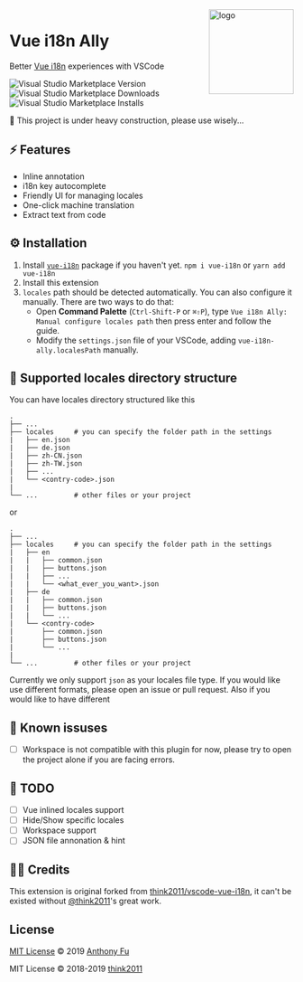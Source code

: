 <img src="https://raw.githubusercontent.com/antfu/vscode-vue-i18n-ally/master/static/logo.png" alt="logo" width="150" align="right"/>

# Vue i18n Ally

Better [Vue i18n](https://github.com/kazupon/vue-i18n) experiences with VSCode

![Visual Studio Marketplace Version](https://img.shields.io/visual-studio-marketplace/v/antfu.vue-i18n-ally.svg?style=flat-square)
![Visual Studio Marketplace Downloads](https://img.shields.io/visual-studio-marketplace/d/antfu.vue-i18n-ally.svg?style=flat-square)
![Visual Studio Marketplace Installs](https://img.shields.io/visual-studio-marketplace/i/antfu.vue-i18n-ally.svg?style=flat-square)

🚧 This project is under heavy construction, please use wisely...

## ⚡ Features

- Inline annotation
- i18n key autocomplete
- Friendly UI for managing locales
- One-click machine translation
- Extract text from code

## ⚙ Installation

1. Install [`vue-i18n`](https://github.com/kazupon/vue-i18n) package if you haven't yet. `npm i vue-i18n` or `yarn add vue-i18n`
2. Install this extension
3. `locales` path should be detected automatically. You can also configure it manually. There are two ways to do that:
   - Open **Command Palette** (`Ctrl-Shift-P` or `⌘⇧P`), type `Vue i18n Ally: Manual configure locales path` then press enter and follow the guide.
   - Modify the `settings.json` file of your VSCode, adding `vue-i18n-ally.localesPath` manually.

## 📂 Supported locales directory structure

You can have locales directory structured like this

    .
    ├── ...
    ├── locales     # you can specify the folder path in the settings
    |   ├── en.json
    |   ├── de.json
    |   ├── zh-CN.json
    |   ├── zh-TW.json
    |   ├── ...
    |   └── <contry-code>.json
    |
    └── ...         # other files or your project

or

    .
    ├── ...
    ├── locales     # you can specify the folder path in the settings
    |   ├── en
    |   |   ├── common.json
    |   |   ├── buttons.json
    |   |   ├── ...
    |   |   └── <what_ever_you_want>.json
    |   ├── de
    |   |   ├── common.json
    |   |   ├── buttons.json
    |   |   └── ...
    |   └── <contry-code>
    |       ├── common.json
    |       ├── buttons.json
    |       └── ...
    |
    └── ...         # other files or your project


Currently we only support `json` as your locales file type. If you would like use different formats, please open an issue or pull request. Also if you would like to have different


## 🐞 Known issuses

- [ ] Workspace is not compatible with this plugin for now, please try to open the project alone if you are facing errors.

## 📅 TODO

- [ ] Vue inlined locales support
- [ ] Hide/Show specific locales
- [ ] Workspace support
- [ ] JSON file annonation & hint

## 👨‍💻 Credits

This extension is original forked from [think2011/vscode-vue-i18n](https://github.com/think2011/vscode-vue-i18n), it can't be existed without [@think2011](https://github.com/think2011)'s great work.

## License

[MIT License](https://github.com/antfu/vscode-vue-i18n-ally/blob/master/LICENSE) © 2019 [Anthony Fu](https://github.com/antfu)

MIT License © 2018-2019 [think2011](https://github.com/think2011)
